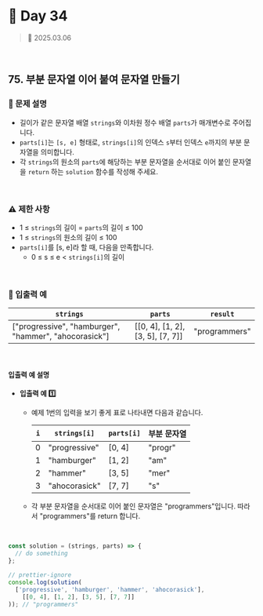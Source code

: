 # 🌻 Day 34

> 📅 2025.03.06

<br>

## 75. 부분 문자열 이어 붙여 문자열 만들기

### 📍 문제 설명

- 길이가 같은 문자열 배열 `strings`와 이차원 정수 배열 `parts`가 매개변수로 주어집니다.
- `parts[i]`는 `[s, e]` 형태로, `strings[i]`의 인덱스 `s`부터 인덱스 `e`까지의 부분 문자열을 의미합니다.
- 각 `strings`의 원소의 `parts`에 해당하는 부분 문자열을 순서대로 이어 붙인 문자열을 `return` 하는 `solution` 함수를 작성해 주세요.

<br>

### ⚠️ 제한 사항

- 1 ≤ `strings`의 길이 = `parts`의 길이 ≤ 100
- 1 ≤ `strings`의 원소의 길이 ≤ 100
- `parts[i]`를 [s, e]라 할 때, 다음을 만족합니다.
  - 0 ≤ s ≤ e < `strings[i]`의 길이

<br>

### 👀 입출력 예

| `strings`                                             | `parts`                          | `result`      |
| ----------------------------------------------------- | -------------------------------- | ------------- |
| ["progressive", "hamburger", "hammer", "ahocorasick"] | [[0, 4], [1, 2], [3, 5], [7, 7]] | "programmers" |

<br>

#### 입출력 예 설명

- **입출력 예 1️⃣**

  - 예제 1번의 입력을 보기 좋게 표로 나타내면 다음과 같습니다.

    | `i` | `strings[i]`  | `parts[i]` | 부분 문자열 |
    | --- | ------------- | ---------- | ----------- |
    | 0   | "progressive" | [0, 4]     | "progr"     |
    | 1   | "hamburger"   | [1, 2]     | "am"        |
    | 2   | "hammer"      | [3, 5]     | "mer"       |
    | 3   | "ahocorasick" | [7, 7]     | "s"         |

  - 각 부분 문자열을 순서대로 이어 붙인 문자열은 "programmers"입니다. 따라서 "programmers"를 return 합니다.

<br>

```javascript
const solution = (strings, parts) => {
  // do something
};

// prettier-ignore
console.log(solution(
  ['progressive', 'hamburger', 'hammer', 'ahocorasick'],
	[[0, 4], [1, 2], [3, 5], [7, 7]]
)); // "programmers"
```
